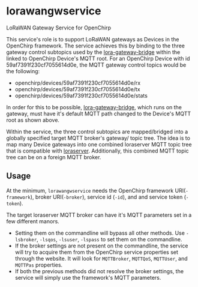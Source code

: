 # lorawangwservice
LoRaWAN Gateway Service for OpenChirp

This service's role is to support LoRaWAN gateways as Devices in the OpenChirp
framework. The service achieves this by binding to the three gateway control
subtopics used by the [lora-gateway-bridge](https://github.com/brocaar/lora-gateway-bridge) within the linked to OpenChirp
Device's MQTT root. For an OpenChirp Device with id 59af7391f230cf7055614d0e,
the MQTT gateway control topics would be the following:
* openchirp/devices/59af7391f230cf7055614d0e/rx
* openchirp/devices/59af7391f230cf7055614d0e/tx
* openchirp/devices/59af7391f230cf7055614d0e/stats

In order for this to be possible, [lora-gateway-bridge](https://github.com/brocaar/lora-gateway-bridge), which runs on the gateway,
must have it's default MQTT path changed to the Device's MQTT root as shown
above.

Within the service, the three control subtopics are mapped/bridged into a
globally specified target MQTT broker's gateway/ topic tree. The idea is to map
many Device gateways into one combined loraserver MQTT topic tree that is
compatible with [loraserver](https://github.com/brocaar/loraserver).
Additionally, this combined MQTT topic tree can be on a foreign MQTT broker.

## Usage

At the minimum, `lorawangwservice` needs the OpenChirp framework URI(`-framework`), broker URI(`-broker`), service id (`-id`), and and service token (`-token`).

The target loraserver MQTT broker can have it's MQTT parameters set in a few different manors.
* Setting them on the commandline will bypass all other methods. Use `-lsbroker`, `-lsqos`, `-lsuser`, `-lspass` to set them on the commandline.
* If the broker settings are not present on the commandline, the service will try to acquire them from the OpenChirp service properties set through the website. It will look for `MQTTBroker`, `MQTTQoS`, `MQTTUser`, and `MQTTPas` properties.
* If both the previous methods did not resolve the broker settings, the service will simply use the framework's MQTT parameters.